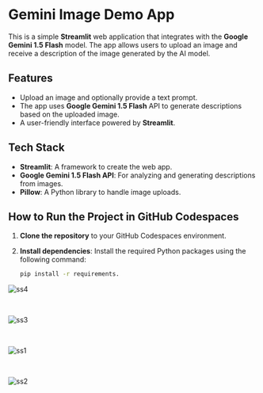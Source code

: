 # Gemini Image Demo App

This is a simple **Streamlit** web application that integrates with the **Google Gemini 1.5 Flash** model. The app allows users to upload an image and receive a description of the image generated by the AI model.

## Features

- Upload an image and optionally provide a text prompt.
- The app uses **Google Gemini 1.5 Flash** API to generate descriptions based on the uploaded image.
- A user-friendly interface powered by **Streamlit**.

## Tech Stack

- **Streamlit**: A framework to create the web app.
- **Google Gemini 1.5 Flash API**: For analyzing and generating descriptions from images.
- **Pillow**: A Python library to handle image uploads.

## How to Run the Project in GitHub Codespaces

1. **Clone the repository** to your GitHub Codespaces environment.

2. **Install dependencies**:
   Install the required Python packages using the following command:

   ```bash
   pip install -r requirements.


![ss4](./images/ss4.png)

<br>



![ss3](./images/ss3.png)

<br>

![ss1](./images/ss1.png)

<br>

![ss2](./images/ss2.png)

